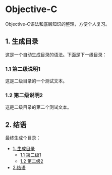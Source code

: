 # Objective-C
Objective-C语法和底层知识的整理，方便个人复习。
<h2 id="1">1. 生成目录</h2>
这是一个自动生成目录的语法。下面是下一级目录：
<h3 id="1.1">1.1 第二级说明1</h3>
这是二级目录的一个测试文本。
<h3 id="1.2">1.2 第二级说明2</h3>
这是二级目录的第二个测试文本。
<h2 id="2">2. 结语</h2>

最终生成个目录：
* [1. 生成目录](#1)
    * [1.1 第二级1](#1.1)
    * [1.2 第二级2](#1.2)
* [2.结语](#2)
